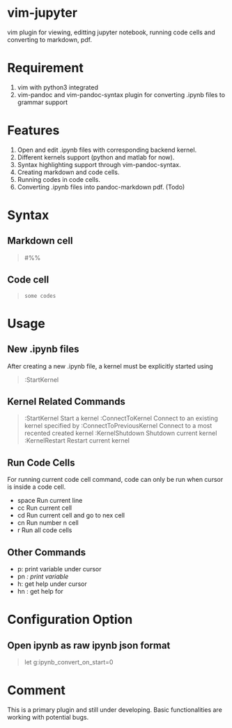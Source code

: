 # vim-jupyter
 
 vim plugin for viewing, editting jupyter notebook, running code cells and
 converting to markdown, pdf. 


# Requirement

1. vim with python3 integrated
2. vim-pandoc and vim-pandoc-syntax plugin for converting .ipynb files to  grammar support

# Features

1. Open and edit .ipynb files with corresponding backend kernel.
2. Different kernels support (python and matlab for now).
3. Syntax highlighting support through vim-pandoc-syntax.
4. Creating markdown and code cells. 
5. Running codes in code cells.
6. Converting .ipynb files into pandoc-markdown pdf. (Todo)


# Syntax 

## Markdown cell 

> #%%<MardownCellName>

## Code cell

> ```<KernelLanguage> <Cell Name>
> some codes
> ```


# Usage

## New .ipynb files

After creating a new .ipynb file, a kernel must be explicitly started using 

> :StartKernel <kernelname>

## Kernel Related Commands

> :StartKernel <kernelname> Start a kernel
> :ConnectToKernel <jsonfile> Connect to an existing kernel specified by <jsonfile>
> :ConnectToPreviousKernel Connect to a most recented created kernel 
> :KernelShutdown Shutdown current kernel
> :KernelRestart Restart current kernel 

## Run Code Cells

For running current code cell command, code can only be run when cursor is inside a code cell. 

- space  Run current line 
- <localleader>cc Run current cell 
- <localleader>cd Run current cell and go to nex cell
- <localleader>cn <n> Run number n cell
- <localleader>r Run all code cells

## Other Commands

- <localleader>p: print variable under cursor
- <localleader>pn <var>: print variable <var>
- <localleader>h: get help under cursor
- <localleader>hn <name>: get help for <name>


# Configuration Option

## Open ipynb as raw ipynb json format 

> let g:ipynb_convert_on_start=0


# Comment

This is a primary plugin and still under developing. Basic functionalities are
working with potential bugs.
